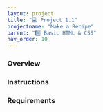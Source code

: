 ```yaml
---
layout: project
title: "💻 Project 1.1"
projectname: "Make a Recipe"
parent: "1️⃣ Basic HTML & CSS"
nav_order: 10
---
```


### Overview

### Instructions

### Requirements
